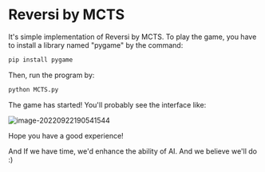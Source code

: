 # Reversi by MCTS

It's simple implementation of Reversi by MCTS. To play the game, you have to install a library named "pygame" by the command:

```bash
pip install pygame
```

Then, run the program by:

```bash
python MCTS.py
```

The game has started! You'll probably see the interface like:

![image-20220922190541544](C:\Users\Winxy\AppData\Roaming\Typora\typora-user-images\image-20220922190541544.png)

Hope you have a good experience!

And If we have time, we'd enhance the ability of AI. And we believe we'll do :)